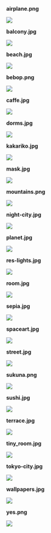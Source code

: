 **airplane.png**

![](data/backgrounds/airplane.png)

**balcony.jpg**

![](data/backgrounds/balcony.jpg)

**beach.jpg**

![](data/backgrounds/beach.jpg)

**bebop.png**

![](data/backgrounds/bebop.png)

**caffe.jpg**

![](data/backgrounds/caffe.jpg)

**dorms.jpg**

![](data/backgrounds/dorms.jpg)

**kakariko.jpg**

![](data/backgrounds/kakariko.jpg)

**mask.jpg**

![](data/backgrounds/mask.jpg)

**mountains.png**

![](data/backgrounds/mountains.png)

**night-city.jpg**

![](data/backgrounds/night-city.jpg)

**planet.jpg**

![](data/backgrounds/planet.jpg)

**res-lights.jpg**

![](data/backgrounds/res-lights.jpg)

**room.jpg**

![](data/backgrounds/room.jpg)

**sepia.jpg**

![](data/backgrounds/sepia.jpg)

**spaceart.jpg**

![](data/backgrounds/spaceart.jpg)

**street.jpg**

![](data/backgrounds/street.jpg)

**sukuna.png**

![](data/backgrounds/sukuna.png)

**sushi.jpg**

![](data/backgrounds/sushi.jpg)

**terrace.jpg**

![](data/backgrounds/terrace.jpg)

**tiny_room.jpg**

![](data/backgrounds/tiny_room.jpg)

**tokyo-city.jpg**

![](data/backgrounds/tokyo-city.jpg)

**wallpapers.jpg**

![](data/backgrounds/wallpapers.jpg)

**yes.png**

![](data/backgrounds/yes.png)

